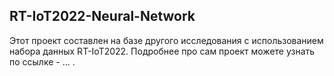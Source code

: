 ## RT-IoT2022-Neural-Network
Этот проект составлен на базе другого исследования с использованием набора данных RT-IoT2022.
Подробнее про сам проект можете узнать по ссылке - ... .
